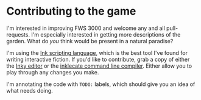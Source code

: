 # Contributing to the game

I'm interested in improving FWS 3000 and welcome any and all
pull-requests. I'm especially interested in getting more descriptions
of the garden. What do _you_ think would be present in a natural
paradise?

I'm using the [Ink scripting language](https://github.com/inkle/ink),
which is the best tool I've found for writing interactive fiction. If
you'd like to contribute, grab a copy of either the
[Inky editor](https://github.com/inkle/inky/releases) or the
[inklecate command line compiler](https://github.com/inkle/ink/releases). Either
allow you to play through any changes you make.

I'm annotating the code with `TODO:` labels, which should give you an
idea of what needs doing.


